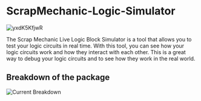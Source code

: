 # ScrapMechanic-Logic-Simulator

![yxdK5KfjwR](https://user-images.githubusercontent.com/83783716/174459388-47b2ee82-7314-474a-8514-52b424b8b141.gif)

The Scrap Mechanic Live Logic Block Simulator is a tool that allows you to test your logic circuits in real time. With this tool, you can see how your logic circuits work and how they interact with each other. This is a great way to debug your logic circuits and to see how they work in the real world.

## Breakdown of the package

![Current Breakdown](https://i.imgur.com/U8TO5iB.png)